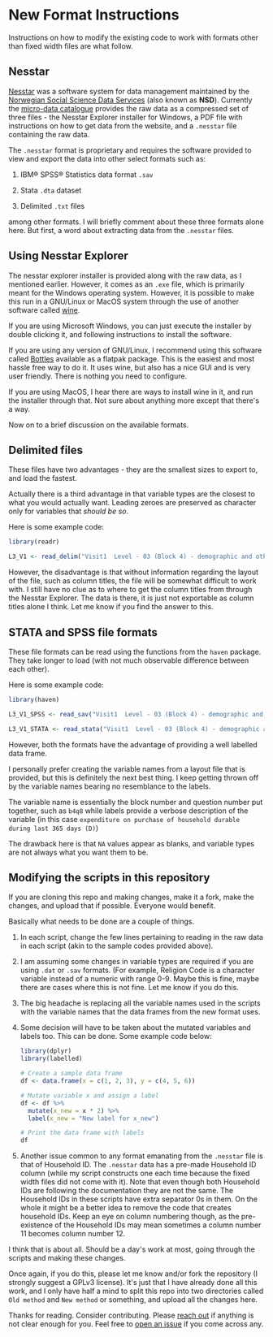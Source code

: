 # New Format Instructions

Instructions on how to modify the existing code to work with formats other than fixed width files are what follow.

## Nesstar

[Nesstar](https://en.wikipedia.org/wiki/Nesstar "wikipedia link") was a software system for data management maintained by the [Norwegian Social Science Data Services](https://en.wikipedia.org/wiki/Norwegian_Centre_for_Research_Data "Norwegian Centre for Research Data") (also known as **NSD**). Currently the [micro-data catalogue](http://microdata.gov.in/nada43/index.php/catalog/central/about) provides the raw data as a compressed set of three files - the Nesstar Explorer installer for Windows, a PDF file with instructions on how to get data from the website, and a `.nesstar` file containing the raw data.

The `.nesstar` format is proprietary and requires the software provided to view and export the data into other select formats such as:

1.  IBM® SPSS® Statistics data format `.sav`

2.  Stata `.dta` dataset

3.  Delimited `.txt` files

among other formats. I will briefly comment about these three formats alone here. But first, a word about extracting data from the `.nesstar` files.

## Using Nesstar Explorer

The nesstar explorer installer is provided along with the raw data, as I mentioned earlier. However, it comes as an `.exe` file, which is primarily meant for the Windows operating system. However, it is possible to make this run in a GNU/Linux or MacOS system through the use of another software called [wine](https://en.wikipedia.org/wiki/Wine_(software)).

If you are using Microsoft Windows, you can just execute the installer by double clicking it, and following instructions to install the software.

If you are using any version of GNU/Linux, I recommend using this software called [Bottles](https://docs.usebottles.com/getting-started/installation) available as a flatpak package. This is the easiest and most hassle free way to do it. It uses wine, but also has a nice GUI and is very user friendly. There is nothing you need to configure.

If you are using MacOS, I hear there are ways to install wine in it, and run the installer through that. Not sure about anything more except that there's a way.

Now on to a brief discussion on the available formats.

## Delimited files

These files have two advantages - they are the smallest sizes to export to, and load the fastest.

Actually there is a third advantage in that variable types are the closest to what you would actually want. Leading zeroes are preserved as character only for variables that *should be so*.

Here is some example code:

``` r
library(readr)

L3_V1 <- read_delim("Visit1  Level - 03 (Block 4) - demographic and other particulars of household members.txt", col_names = FALSE)
```

However, the disadvantage is that without information regarding the layout of the file, such as column titles, the file will be somewhat difficult to work with. I still have no clue as to where to get the column titles from through the Nesstar Explorer. The data is there, it is just not exportable as column titles alone I think. Let me know if you find the answer to this.

## STATA and SPSS file formats

These file formats can be read using the functions from the `haven` package. They take longer to load (with not much observable difference between each other).

Here is some example code:

``` r
library(haven)

L3_V1_SPSS <- read_sav("Visit1  Level - 03 (Block 4) - demographic and other particulars of household members.sav")

L3_V1_STATA <- read_stata("Visit1  Level - 03 (Block 4) - demographic and other particulars of household members.dta")
```

However, both the formats have the advantage of providing a well labelled data frame.

I personally prefer creating the variable names from a layout file that is provided, but this is definitely the next best thing. I keep getting thrown off by the variable names bearing no resemblance to the labels.

The variable name is essentially the block number and question number put together, such as `b4q8` while labels provide a verbose description of the variable (in this case `expenditure on purchase of household durable during last 365 days (D)`)

The drawback here is that `NA` values appear as blanks, and variable types are not always what you want them to be.


## Modifying the scripts in this repository


If you are cloning this repo and making changes, make it a fork, make the changes, and upload that if possible. Everyone would benefit.


Basically what needs to be done are a couple of things.

1.  In each script, change the few lines pertaining to reading in the raw data in each script (akin to the sample codes provided above).


2.  I am assuming some changes in variable types are required if you are using `.dat` or `.sav` formats. (For example, Religion Code is a character variable instead of a numeric with range 0-9. Maybe this is fine, maybe there are cases where this is not fine. Let me know if you do this.


3.  The big headache is replacing all the variable names used in the scripts with the variable names that the data frames from the new format uses.


4.  Some decision will have to be taken about the mutated variables and labels too. This can be done. Some example code below:

    ``` r
    library(dplyr)
    library(labelled)

    # Create a sample data frame
    df <- data.frame(x = c(1, 2, 3), y = c(4, 5, 6))

    # Mutate variable x and assign a label
    df <- df %>%
      mutate(x_new = x * 2) %>%
      label(x_new = "New label for x_new")

    # Print the data frame with labels
    df
    ```


5.  Another issue common to any format emanating from the `.nesstar` file is that of Household ID. The `.nesstar` data has a pre-made Household ID column (while my script constructs one each time because the fixed width files did not come with it). Note that even though both Household IDs are following the documentation they are not the same. The Household IDs in these scripts have extra separator 0s in them. On the whole it might be a better idea to remove the code that creates household IDs. Keep an eye on column numbering though, as the pre-existence of the Household IDs may mean sometimes a column number 11 becomes column number 12.


I think that is about all. Should be a day's work at most, going through the scripts and making these changes.

Once again, if you do this, please let me know and/or fork the repository (I strongly suggest a GPLv3 license). It's just that I have already done all this work, and I only have half a mind to split this repo into two directories called `Old method` and `New method` or something, and upload all the changes here.

Thanks for reading. Consider contributing. Please [reach out](https://twitter.com/all_awry) if anything is not clear enough for you. Feel free to [open an issue](https://github.com/s7u512/NSSO-77-SAS/issues/new) if you come across any.

## 
